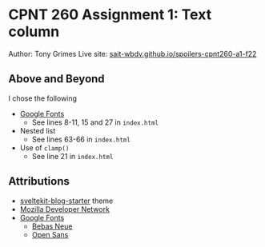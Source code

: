 # CPNT 260 Assignment 1: Text column
Author: Tony Grimes
Live site: [sait-wbdv.github.io/spoilers-cpnt260-a1-f22](https://sait-wbdv.github.io/spoilers-cpnt260-a1-f22)

## Above and Beyond
I chose the following
- [Google Fonts](https://fonts.google.com/)
    - See lines 8-11, 15 and 27 in `index.html`
- Nested list
    - See lines 63-66 in `index.html`
- Use of `clamp()`
    - See line 21 in `index.html`

## Attributions
- [sveltekit-blog-starter](https://github.com/josh-collinsworth/sveltekit-blog-starter/) theme
- [Mozilla Developer Network](https://developer.mozilla.org/en-US/docs/Web/Guide)
- [Google Fonts](https://fonts.google.com/)
    - [Bebas Neue](https://fonts.google.com/specimen/Bebas+Neue)
    - [Open Sans](https://fonts.google.com/specimen/Open+Sans)
